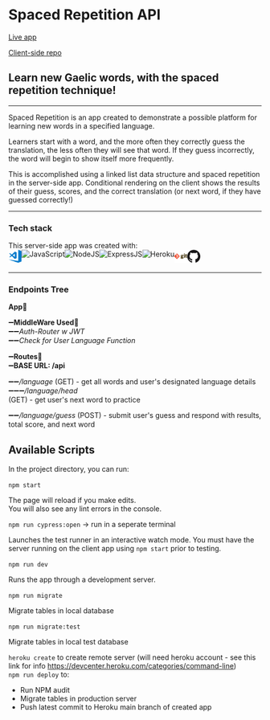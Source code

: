 # Spaced Repetition API

[Live app](https://spaced-repetition-denim.vercel.app/)

[Client-side repo](https://github.com/danieljrenfro/spaced-repetition-client)
## Learn new Gaelic words, with the spaced repetition technique! 

---

Spaced Repetition is an app created to demonstrate a possible platform for learning new words in a specified language. 

Learners start with a word, and the more often they correctly guess the translation, the less often they will see that word. If they guess incorrectly, the word will begin to show itself more frequently.

This is accomplished using a linked list data structure and spaced repetition in the server-side app. Conditional rendering on the client shows the results of their guess, scores, and the correct translation (or next word, if they have guessed correctly!)


 --- 

### Tech stack  
This server-side app was created with:    
<img align="left" alt="Visual Studio Code" width="26px" src="https://raw.githubusercontent.com/github/explore/80688e429a7d4ef2fca1e82350fe8e3517d3494d/topics/visual-studio-code/visual-studio-code.png" />
<img align="left" alt="JavaScript" src="https://img.shields.io/badge/JavaScript-F7DF1E?style=for-the-badge&logo=javascript&logoColor=black" />
<img align="left" alt="NodeJS" src="https://img.shields.io/badge/Node.js-43853D?style=for-the-badge&logo=node.js&logoColor=white" />
<img align="left" alt="ExpressJS" src="https://img.shields.io/badge/Express.js-404D59?style=for-the-badge" />
<img align="left" alt="Heroku" src="https://img.shields.io/badge/Heroku-430098?style=for-the-badge&logo=heroku&logoColor=white" />
<img align="left" alt="Git" width="26px" src="https://raw.githubusercontent.com/github/explore/80688e429a7d4ef2fca1e82350fe8e3517d3494d/topics/git/git.png" />
<img align="left" alt="GitHub" width="26px" src="https://raw.githubusercontent.com/github/explore/78df643247d429f6cc873026c0622819ad797942/topics/github/github.png" />  

<br/>

---

### Endpoints Tree
**App🔻**     

➖**MiddleWare Used🔻**   
➖➖*Auth-Router w JWT*  
➖➖*Check for User Language Function*

➖**Routes🔻**    
➖**BASE URL: /api**   

➖➖*/language*
(GET) - get all words and user's designated language details
➖➖➖*/language/head*    
(GET) - get user's next word to practice

➖➖*/language/guess* 
(POST) - submit user's guess and respond with results, total score, and next word
  
  
## Available Scripts  
  
In the project directory, you can run:  
  
`npm start`  
  
The page will reload if you make edits.\
You will also see any lint errors in the console.

`npm run cypress:open` -> run in a seperate terminal

Launches the test runner in an interactive watch mode. You must have the server running on the client app using `npm start` prior to testing.

`npm run dev`

Runs the app through a development server.

`npm run migrate`

Migrate tables in local database

`npm run migrate:test`

Migrate tables in local test database

`heroku create` to create remote server (will need heroku account - see this link for info https://devcenter.heroku.com/categories/command-line)    
`npm run deploy`  to:
  
- Run NPM audit  
- Migrate tables in production server
- Push latest commit to Heroku main branch of created app
